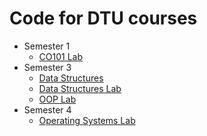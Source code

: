 # Code for DTU courses

- Semester 1
  - [CO101 Lab](https://github.com/shivamaggarwal513/Delhi-Technological-University/tree/main/Semester%201/CO101%20Lab)
- Semester 3
  - [Data Structures](https://github.com/shivamaggarwal513/Delhi-Technological-University/tree/main/Semester%203/Data%20Structures)
  - [Data Structures Lab](https://github.com/shivamaggarwal513/Delhi-Technological-University/tree/main/Semester%203/Data%20Structures%20Lab)
  - [OOP Lab](https://github.com/shivamaggarwal513/Delhi-Technological-University/tree/main/Semester%203/OOP%20Lab)
- Semester 4
  - [Operating Systems Lab](https://github.com/shivamaggarwal513/Delhi-Technological-University/tree/main/Semester%204/Operating%20Systems%20Lab)
